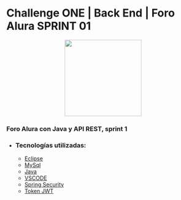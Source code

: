 # Challenge ONE | Back End | Foro Alura SPRINT 01

<p align="center" >
     <img width="200" heigth="200" src="https://user-images.githubusercontent.com/91544872/209678377-70b50b21-33de-424c-bed8-6a71ef3406ff.png">
</p>

### Foro Alura con Java y API REST, sprint 1 


- ### Tecnologías utilizadas:

  - [Eclipse](https://www.eclipse.org/)
  - [MySql](https://www.mysql.com/)
  - [Java](https://www.java.com/en/)
  - [VSCODE](https://code.visualstudio.com/)
  - [Spring Security](https://start.spring.io/)
  - [Token JWT](https://jwt.io/)

